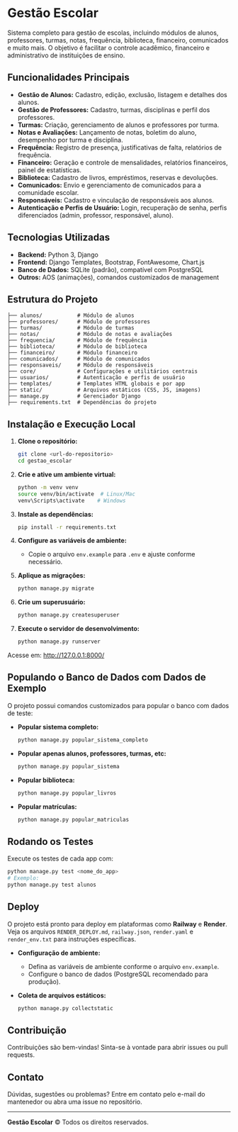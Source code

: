 # Gestão Escolar

Sistema completo para gestão de escolas, incluindo módulos de alunos, professores, turmas, notas, frequência, biblioteca, financeiro, comunicados e muito mais. O objetivo é facilitar o controle acadêmico, financeiro e administrativo de instituições de ensino.

## Funcionalidades Principais
- **Gestão de Alunos:** Cadastro, edição, exclusão, listagem e detalhes dos alunos.
- **Gestão de Professores:** Cadastro, turmas, disciplinas e perfil dos professores.
- **Turmas:** Criação, gerenciamento de alunos e professores por turma.
- **Notas e Avaliações:** Lançamento de notas, boletim do aluno, desempenho por turma e disciplina.
- **Frequência:** Registro de presença, justificativas de falta, relatórios de frequência.
- **Financeiro:** Geração e controle de mensalidades, relatórios financeiros, painel de estatísticas.
- **Biblioteca:** Cadastro de livros, empréstimos, reservas e devoluções.
- **Comunicados:** Envio e gerenciamento de comunicados para a comunidade escolar.
- **Responsáveis:** Cadastro e vinculação de responsáveis aos alunos.
- **Autenticação e Perfis de Usuário:** Login, recuperação de senha, perfis diferenciados (admin, professor, responsável, aluno).

## Tecnologias Utilizadas
- **Backend:** Python 3, Django
- **Frontend:** Django Templates, Bootstrap, FontAwesome, Chart.js
- **Banco de Dados:** SQLite (padrão), compatível com PostgreSQL
- **Outros:** AOS (animações), comandos customizados de management

## Estrutura do Projeto
```
├── alunos/           # Módulo de alunos
├── professores/      # Módulo de professores
├── turmas/           # Módulo de turmas
├── notas/            # Módulo de notas e avaliações
├── frequencia/       # Módulo de frequência
├── biblioteca/       # Módulo de biblioteca
├── financeiro/       # Módulo financeiro
├── comunicados/      # Módulo de comunicados
├── responsaveis/     # Módulo de responsáveis
├── core/             # Configurações e utilitários centrais
├── usuarios/         # Autenticação e perfis de usuário
├── templates/        # Templates HTML globais e por app
├── static/           # Arquivos estáticos (CSS, JS, imagens)
├── manage.py         # Gerenciador Django
├── requirements.txt  # Dependências do projeto
```

## Instalação e Execução Local
1. **Clone o repositório:**
   ```bash
   git clone <url-do-repositorio>
   cd gestao_escolar
   ```
2. **Crie e ative um ambiente virtual:**
   ```bash
   python -m venv venv
   source venv/bin/activate  # Linux/Mac
   venv\Scripts\activate    # Windows
   ```
3. **Instale as dependências:**
   ```bash
   pip install -r requirements.txt
   ```
4. **Configure as variáveis de ambiente:**
   - Copie o arquivo `env.example` para `.env` e ajuste conforme necessário.

5. **Aplique as migrações:**
   ```bash
   python manage.py migrate
   ```
6. **Crie um superusuário:**
   ```bash
   python manage.py createsuperuser
   ```
7. **Execute o servidor de desenvolvimento:**
   ```bash
   python manage.py runserver
   ```

Acesse em: http://127.0.0.1:8000/

## Populando o Banco de Dados com Dados de Exemplo
O projeto possui comandos customizados para popular o banco com dados de teste:

- **Popular sistema completo:**
  ```bash
  python manage.py popular_sistema_completo
  ```
- **Popular apenas alunos, professores, turmas, etc:**
  ```bash
  python manage.py popular_sistema
  ```
- **Popular biblioteca:**
  ```bash
  python manage.py popular_livros
  ```
- **Popular matrículas:**
  ```bash
  python manage.py popular_matriculas
  ```

## Rodando os Testes
Execute os testes de cada app com:
```bash
python manage.py test <nome_do_app>
# Exemplo:
python manage.py test alunos
```

## Deploy
O projeto está pronto para deploy em plataformas como **Railway** e **Render**. Veja os arquivos `RENDER_DEPLOY.md`, `railway.json`, `render.yaml` e `render_env.txt` para instruções específicas.

- **Configuração de ambiente:**
  - Defina as variáveis de ambiente conforme o arquivo `env.example`.
  - Configure o banco de dados (PostgreSQL recomendado para produção).

- **Coleta de arquivos estáticos:**
  ```bash
  python manage.py collectstatic
  ```

## Contribuição
Contribuições são bem-vindas! Sinta-se à vontade para abrir issues ou pull requests.

## Contato
Dúvidas, sugestões ou problemas? Entre em contato pelo e-mail do mantenedor ou abra uma issue no repositório.

---

**Gestão Escolar** © Todos os direitos reservados. 